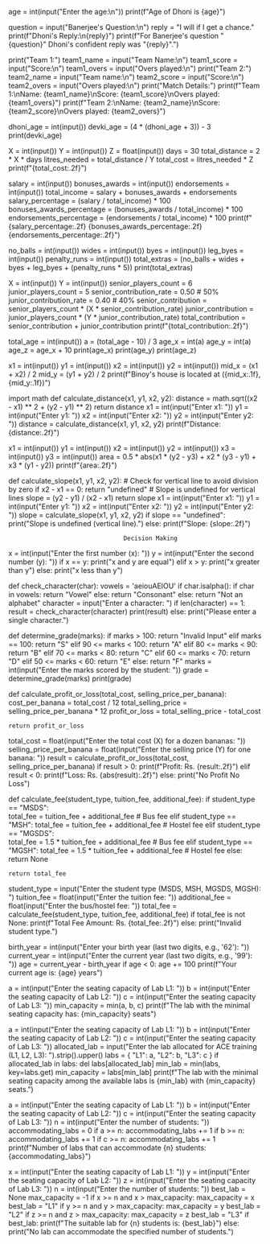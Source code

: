 age = int(input("Enter the age:\n"))
print(f"Age of Dhoni is {age}")






question = input("Banerjee's Question:\n")
reply = "I will if I get a chance."
print(f"Dhoni's Reply:\n{reply}")
print(f"For Banerjee's question \"{question}\" Dhoni's confident reply was \"{reply}\".")





print("Team 1:")
team1_name = input("Team Name:\n")
team1_score = input("Score:\n")
team1_overs = input("Overs played:\n")
print("Team 2:")
team2_name = input("Team name:\n")
team2_score = input("Score:\n")
team2_overs = input("Overs played:\n")
print("Match Details:")
print(f"Team 1:\nName: {team1_name}\nScore: {team1_score}\nOvers played: {team1_overs}")
print(f"Team 2:\nName: {team2_name}\nScore: {team2_score}\nOvers played: {team2_overs}")



dhoni_age = int(input())
devki_age = (4 * (dhoni_age + 3)) - 3
print(devki_age)





X = int(input())
Y = int(input())
Z = float(input())
days = 30
total_distance = 2 * X * days
litres_needed = total_distance / Y
total_cost = litres_needed * Z
print(f"{total_cost:.2f}")




salary = int(input())
bonuses_awards = int(input())
endorsements = int(input())
total_income = salary + bonuses_awards + endorsements
salary_percentage = (salary / total_income) * 100
bonuses_awards_percentage = (bonuses_awards / total_income) * 100
endorsements_percentage = (endorsements / total_income) * 100
print(f"{salary_percentage:.2f} {bonuses_awards_percentage:.2f} {endorsements_percentage:.2f}")





no_balls = int(input())
wides = int(input())
byes = int(input())
leg_byes = int(input())
penalty_runs = int(input())
total_extras = (no_balls + wides + byes + leg_byes + (penalty_runs * 5))
print(total_extras)




X = int(input())
Y = int(input())
senior_players_count = 6
junior_players_count = 5
senior_contribution_rate = 0.50  # 50%
junior_contribution_rate = 0.40    # 40%
senior_contribution = senior_players_count * (X * senior_contribution_rate)
junior_contribution = junior_players_count * (Y * junior_contribution_rate)
total_contribution = senior_contribution + junior_contribution
print(f"{total_contribution:.2f}")







total_age = int(input())
a = (total_age - 10) / 3
age_x = int(a)
age_y = int(a)
age_z = age_x + 10
print(age_x)
print(age_y)
print(age_z)






x1 = int(input())
y1 = int(input())
x2 = int(input())
y2 = int(input())
mid_x = (x1 + x2) / 2
mid_y = (y1 + y2) / 2
print(f"Binoy's house is located at ({mid_x:.1f},{mid_y:.1f})")



import math
def calculate_distance(x1, y1, x2, y2):
    distance = math.sqrt((x2 - x1) ** 2 + (y2 - y1) ** 2)
    return distance
x1 = int(input("Enter x1: "))
y1 = int(input("Enter y1: "))
x2 = int(input("Enter x2: "))
y2 = int(input("Enter y2: "))
distance = calculate_distance(x1, y1, x2, y2)
print(f"Distance: {distance:.2f}")











x1 = int(input())
y1 = int(input())
x2 = int(input())
y2 = int(input())
x3 = int(input())
y3 = int(input())
area = 0.5 * abs(x1 * (y2 - y3) + x2 * (y3 - y1) + x3 * (y1 - y2))
print(f"{area:.2f}")


def calculate_slope(x1, y1, x2, y2):
    # Check for vertical line to avoid division by zero
    if x2 - x1 == 0:
        return "undefined"  # Slope is undefined for vertical lines
    slope = (y2 - y1) / (x2 - x1)
    return slope
x1 = int(input("Enter x1: "))
y1 = int(input("Enter y1: "))
x2 = int(input("Enter x2: "))
y2 = int(input("Enter y2: "))
slope = calculate_slope(x1, y1, x2, y2)
if slope == "undefined":
    print("Slope is undefined (vertical line).")
else:
    print(f"Slope: {slope:.2f}")


                                    Decision Making
x = int(input("Enter the first number (x): "))
y = int(input("Enter the second number (y): "))
if x == y:
    print("x and y are equal")
elif x > y:
    print("x greater than y")
else:
    print("x less than y")


def check_character(char):
    vowels = 'aeiouAEIOU'
     if char.isalpha():
        if char in vowels:
            return "Vowel"
        else:
            return "Consonant"
    else:
        return "Not an alphabet"
character = input("Enter a character: ")
if len(character) == 1:
    result = check_character(character)
    print(result)
else:
    print("Please enter a single character.")





def determine_grade(marks):
    if marks > 100:
        return "Invalid Input"
    elif marks == 100:
        return "S"
    elif 90 <= marks < 100:
        return "A"
    elif 80 <= marks < 90:
        return "B"
    elif 70 <= marks < 80:
        return "C"
    elif 60 <= marks < 70:
        return "D"
    elif 50 <= marks < 60:
        return "E"
    else:
        return "F"
marks = int(input("Enter the marks scored by the student: "))
grade = determine_grade(marks)
print(grade)





def calculate_profit_or_loss(total_cost, selling_price_per_banana):
    cost_per_banana = total_cost / 12
    total_selling_price = selling_price_per_banana * 12
    profit_or_loss = total_selling_price - total_cost

    return profit_or_loss
total_cost = float(input("Enter the total cost (X) for a dozen bananas: "))
selling_price_per_banana = float(input("Enter the selling price (Y) for one banana: "))
result = calculate_profit_or_loss(total_cost, selling_price_per_banana)
if result > 0:
    print(f"Profit: Rs. {result:.2f}")
elif result < 0:
    print(f"Loss: Rs. {abs(result):.2f}")
else:
    print("No Profit No Loss")






def calculate_fee(student_type, tuition_fee, additional_fee):
    if student_type == "MSDS":  
        total_fee = tuition_fee + additional_fee  # Bus fee
    elif student_type == "MSH": 
        total_fee = tuition_fee + additional_fee  # Hostel fee
    elif student_type == "MGSDS":  
        total_fee = 1.5 * tuition_fee + additional_fee  # Bus fee
    elif student_type == "MGSH": 
        total_fee = 1.5 * tuition_fee + additional_fee  # Hostel fee
    else:
        return None
    
    return total_fee
student_type = input("Enter the student type (MSDS, MSH, MGSDS, MGSH): ")
tuition_fee = float(input("Enter the tuition fee: "))
additional_fee = float(input("Enter the bus/hostel fee: "))
total_fee = calculate_fee(student_type, tuition_fee, additional_fee)
if total_fee is not None:
    print(f"Total Fee Amount: Rs. {total_fee:.2f}")
else:
    print("Invalid student type.")





birth_year = int(input("Enter your birth year (last two digits, e.g., '62'): "))
current_year = int(input("Enter the current year (last two digits, e.g., '99'): "))
age = current_year - birth_year
if age < 0:
    age += 100
print(f"Your current age is: {age} years")







a = int(input("Enter the seating capacity of Lab L1: "))
b = int(input("Enter the seating capacity of Lab L2: "))
c = int(input("Enter the seating capacity of Lab L3: "))
min_capacity = min(a, b, c)
print(f"The lab with the minimal seating capacity has: {min_capacity} seats")






a = int(input("Enter the seating capacity of Lab L1: "))
b = int(input("Enter the seating capacity of Lab L2: "))
c = int(input("Enter the seating capacity of Lab L3: "))
allocated_lab = input("Enter the lab allocated for ACE training (L1, L2, L3): ").strip().upper()
labs = {
    "L1": a,
    "L2": b,
    "L3": c
}
if allocated_lab in labs:
    del labs[allocated_lab]
min_lab = min(labs, key=labs.get)
min_capacity = labs[min_lab]
print(f"The lab with the minimal seating capacity among the available labs is {min_lab} with {min_capacity} seats.")





a = int(input("Enter the seating capacity of Lab L1: "))
b = int(input("Enter the seating capacity of Lab L2: "))
c = int(input("Enter the seating capacity of Lab L3: "))
n = int(input("Enter the number of students: "))
accommodating_labs = 0
if a >= n:
    accommodating_labs += 1
if b >= n:
    accommodating_labs += 1
if c >= n:
    accommodating_labs += 1
print(f"Number of labs that can accommodate {n} students: {accommodating_labs}")





x = int(input("Enter the seating capacity of Lab L1: "))
y = int(input("Enter the seating capacity of Lab L2: "))
z = int(input("Enter the seating capacity of Lab L3: "))
n = int(input("Enter the number of students: "))
best_lab = None
max_capacity = -1
if x >= n and x > max_capacity:
    max_capacity = x
    best_lab = "L1"
if y >= n and y > max_capacity:
    max_capacity = y
    best_lab = "L2"
if z >= n and z > max_capacity:
    max_capacity = z
    best_lab = "L3"
if best_lab:
    print(f"The suitable lab for {n} students is: {best_lab}")
else:
    print("No lab can accommodate the specified number of students.")

































